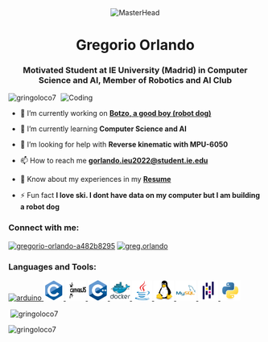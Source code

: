 <div align="center">
  <img src="https://tse3.mm.bing.net/th?id=OIP.By_LE4tPv5OqsvH1s3QZWAHaEK&pid=Api&P=0" alt="MasterHead" width="600" height="320">
</div>

<h1 align="center">Gregorio Orlando</h1>
<h3 align="center">Motivated Student at IE University (Madrid) in Computer Science and AI, Member of Robotics and AI Club</h3>

<img align="right" alt="Coding" width="400" src="http://images6.fanpop.com/image/photos/37200000/Baymax-big-hero-6-37208302-500-500.gif">



<p align="left"> <img src="https://komarev.com/ghpvc/?username=gringoloco7&label=Profile%20views&color=0e75b6&style=flat" alt="gringoloco7" /> </p>

- 🔭 I’m currently working on **[Botzo, a good boy (robot dog)](https://github.com/IERoboticsClub/botzo)**

- 🌱 I’m currently learning **Computer Science and AI**

- 🤝 I’m looking for help with **Reverse kinematic with MPU-6050**

- 📫 How to reach me **gorlando.ieu2022@student.ie.edu**

- 📄 Know about my experiences in my **[Resume](https://drive.google.com/file/d/1V9lLX-SseJfq-6GTA7hIBsJpSe58eJ3D/view)**

- ⚡ Fun fact **I love ski. I dont have data on my computer but I am building a robot dog**

<h3 align="left">Connect with me:</h3>
<p align="left">
<a href="https://linkedin.com/in/gregorio-orlando-a482b8295" target="blank"><img align="center" src="https://raw.githubusercontent.com/rahuldkjain/github-profile-readme-generator/master/src/images/icons/Social/linked-in-alt.svg" alt="gregorio-orlando-a482b8295" height="30" width="40" /></a>
<a href="https://instagram.com/greg.orlando" target="blank"><img align="center" src="https://raw.githubusercontent.com/rahuldkjain/github-profile-readme-generator/master/src/images/icons/Social/instagram.svg" alt="greg.orlando" height="30" width="40" /></a>
</p>

<h3 align="left">Languages and Tools:</h3>
<p align="left"> <a href="https://www.arduino.cc/" target="_blank" rel="noreferrer"> <img src="https://cdn.worldvectorlogo.com/logos/arduino-1.svg" alt="arduino" width="40" height="40"/> </a> <a href="https://www.cprogramming.com/" target="_blank" rel="noreferrer"> <img src="https://raw.githubusercontent.com/devicons/devicon/master/icons/c/c-original.svg" alt="c" width="40" height="40"/> </a> <a href="https://canvasjs.com" target="_blank" rel="noreferrer"> <img src="https://raw.githubusercontent.com/Hardik0307/Hardik0307/master/assets/canvasjs-charts.svg" alt="canvasjs" width="40" height="40"/> </a> <a href="https://www.w3schools.com/cpp/" target="_blank" rel="noreferrer"> <img src="https://raw.githubusercontent.com/devicons/devicon/master/icons/cplusplus/cplusplus-original.svg" alt="cplusplus" width="40" height="40"/> </a> <a href="https://www.docker.com/" target="_blank" rel="noreferrer"> <img src="https://raw.githubusercontent.com/devicons/devicon/master/icons/docker/docker-original-wordmark.svg" alt="docker" width="40" height="40"/> </a> <a href="https://www.java.com" target="_blank" rel="noreferrer"> <img src="https://raw.githubusercontent.com/devicons/devicon/master/icons/java/java-original.svg" alt="java" width="40" height="40"/> </a> <a href="https://www.linux.org/" target="_blank" rel="noreferrer"> <img src="https://raw.githubusercontent.com/devicons/devicon/master/icons/linux/linux-original.svg" alt="linux" width="40" height="40"/> </a> <a href="https://www.mysql.com/" target="_blank" rel="noreferrer"> <img src="https://raw.githubusercontent.com/devicons/devicon/master/icons/mysql/mysql-original-wordmark.svg" alt="mysql" width="40" height="40"/> </a> <a href="https://pandas.pydata.org/" target="_blank" rel="noreferrer"> <img src="https://raw.githubusercontent.com/devicons/devicon/2ae2a900d2f041da66e950e4d48052658d850630/icons/pandas/pandas-original.svg" alt="pandas" width="40" height="40"/> </a> <a href="https://www.python.org" target="_blank" rel="noreferrer"> <img src="https://raw.githubusercontent.com/devicons/devicon/master/icons/python/python-original.svg" alt="python" width="40" height="40"/> </a> </p>

<p>&nbsp;<img align="center" src="https://github-readme-stats.vercel.app/api?username=gringoloco7&show_icons=true&locale=en" alt="gringoloco7" /></p>

<p><img align="left" src="https://github-readme-stats.vercel.app/api/top-langs?username=gringoloco7&show_icons=true&locale=en&layout=compact" alt="gringoloco7" /></p>

